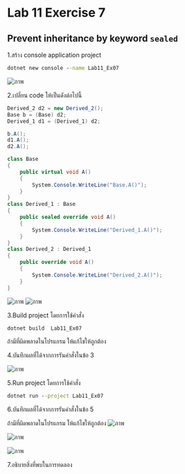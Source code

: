 # Lab 11 Exercise 7

## Prevent inheritance by keyword `sealed`

1.สร้าง console application project

```cmd
dotnet new console --name Lab11_Ex07
```
![ภาพ](https://github.com/AnchisaPhetnoi/03376836-OOP-2566-Lab-11/assets/144197034/beb61e21-a03f-480e-9c6b-74f2e3ba1931)

2.เปลี่ยน code ให้เป็นดังต่อไปนี้

```cs
Derived_2 d2 = new Derived_2();
Base b = (Base) d2;
Derived_1 d1 = (Derived_1) d2;

b.A();
d1.A();
d2.A();

class Base
{
    public virtual void A()
    {
        System.Console.WriteLine("Base.A()");
    }
}
class Derived_1 : Base
{
    public sealed override void A()
    {
        System.Console.WriteLine("Derived_1.A()");
    }
}
class Derived_2 : Derived_1
{
    public override void A()
    {
        System.Console.WriteLine("Derived_2.A()");
    }
}
```
![ภาพ](https://github.com/AnchisaPhetnoi/03376836-OOP-2566-Lab-11/assets/144197034/e9339c16-7e4a-4d00-a97e-11bb00815b5a)
![ภาพ](https://github.com/AnchisaPhetnoi/03376836-OOP-2566-Lab-11/assets/144197034/b603e3c6-9b11-44e3-aefe-6376082d4a83)

3.Build project โดยการใช้คำสั่ง

```cmd
dotnet build  Lab11_Ex07
```

ถ้ามีที่ผิดพลาดในโปรแกรม ให้แก้ไขให้ถูกต้อง

4.บันทึกผลที่ได้จากการรันคำสั่งในข้อ 3

![ภาพ](https://github.com/AnchisaPhetnoi/03376836-OOP-2566-Lab-11/assets/144197034/516c7e3c-b1e8-4810-b2a4-1d4d8d79da14)

5.Run project โดยการใช้คำสั่ง

```cmd
dotnet run --project Lab11_Ex07
```

6.บันทึกผลที่ได้จากการรันคำสั่งในข้อ 5

ถ้ามีที่ผิดพลาดในโปรแกรม ให้แก้ไขให้ถูกต้อง
![ภาพ](https://github.com/AnchisaPhetnoi/03376836-OOP-2566-Lab-11/assets/144197034/a4575d78-82f0-4f24-adde-c3c4c01574a6)


![ภาพ](https://github.com/AnchisaPhetnoi/03376836-OOP-2566-Lab-11/assets/144197034/5b1c1efc-cad5-479c-9213-ef92ae4ed903)

![ภาพ](https://github.com/AnchisaPhetnoi/03376836-OOP-2566-Lab-11/assets/144197034/c8a0f286-20d7-4e98-bedf-df677fafc24d)


7.อธิบายสิ่งที่พบในการทดลอง
